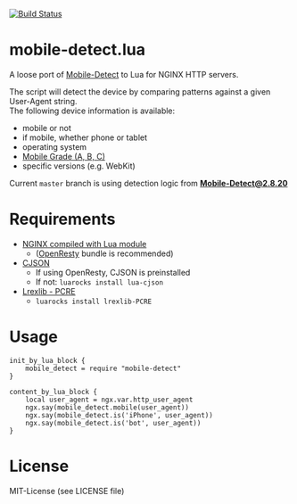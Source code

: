 [![Build Status](https://travis-ci.org/yourpalmark/mobile-detect.lua.svg?branch=master)](https://travis-ci.org/yourpalmark/mobile-detect.lua)

# mobile-detect.lua

A loose port of [Mobile-Detect](https://github.com/serbanghita/Mobile-Detect) to Lua for NGINX HTTP servers.

The script will detect the device by comparing patterns against a given User-Agent string.  
The following device information is available:

  * mobile or not
  * if mobile, whether phone or tablet
  * operating system
  * [Mobile Grade (A, B, C)](http://jquerymobile.com/gbs/)
  * specific versions (e.g. WebKit)

Current `master` branch is using detection logic from **Mobile-Detect@2.8.20**

# Requirements

* [NGINX compiled with Lua module](https://github.com/openresty/lua-nginx-module#installation)
  * ([OpenResty](http://openresty.org/) bundle is recommended)
* [CJSON](https://github.com/mpx/lua-cjson)
  * If using OpenResty, CJSON is preinstalled
  * If not: `luarocks install lua-cjson`
* [Lrexlib - PCRE](https://github.com/rrthomas/lrexlib)
  * `luarocks install lrexlib-PCRE`

# Usage

```nginx
init_by_lua_block {
    mobile_detect = require "mobile-detect"
}

content_by_lua_block {
    local user_agent = ngx.var.http_user_agent
    ngx.say(mobile_detect.mobile(user_agent))
    ngx.say(mobile_detect.is('iPhone', user_agent))
    ngx.say(mobile_detect.is('bot', user_agent))
}
```

# License

MIT-License (see LICENSE file)
